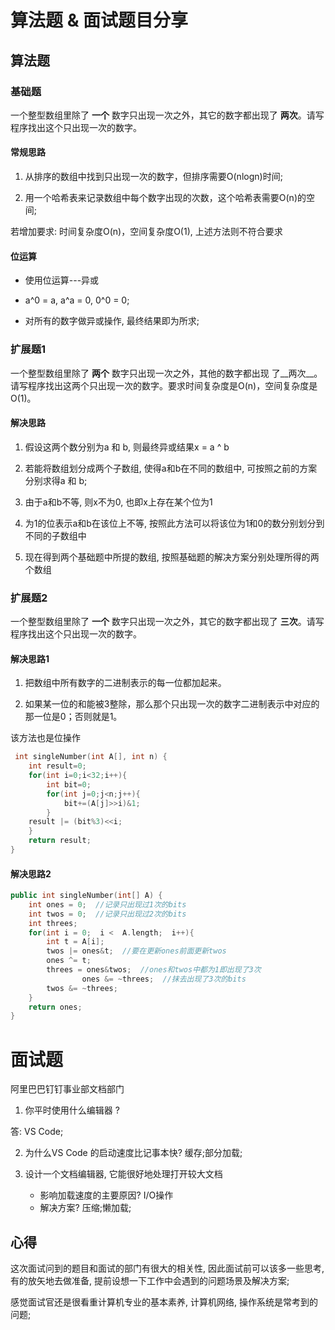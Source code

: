 # 算法题 & 面试题目分享

## 算法题

### 基础题

一个整型数组里除了  __一个__ 数字只出现一次之外，其它的数字都出现了 __两次__。请写程序找出这个只出现一次的数字。

#### 常规思路

1. 从排序的数组中找到只出现一次的数字，但排序需要O(nlogn)时间;

2. 用一个哈希表来记录数组中每个数字出现的次数，这个哈希表需要O(n)的空间;

若增加要求:  时间复杂度O(n)，空间复杂度O(1), 上述方法则不符合要求

#### 位运算

* 使用位运算---异或

* a^0 = a,  a^a = 0, 0^0 = 0;

* 对所有的数字做异或操作, 最终结果即为所求;

### 扩展题1

一个整型数组里除了 __两个__ 数字只出现一次之外，其他的数字都出现 了__两次__。请写程序找出这两个只出现一次的数字。要求时间复杂度是O(n)，空间复杂度是O(1)。

#### 解决思路

1. 假设这两个数分别为a 和 b, 则最终异或结果x = a ^ b

2. 若能将数组划分成两个子数组, 使得a和b在不同的数组中, 可按照之前的方案分别求得a 和 b;

3. 由于a和b不等, 则x不为0, 也即x上存在某个位为1

4. 为1的位表示a和b在该位上不等, 按照此方法可以将该位为1和0的数分别划分到不同的子数组中

5. 现在得到两个基础题中所提的数组, 按照基础题的解决方案分别处理所得的两个数组

### 扩展题2

一个整型数组里除了  __一个__ 数字只出现一次之外，其它的数字都出现了 __三次__。请写程序找出这个只出现一次的数字。

#### 解决思路1

1. 把数组中所有数字的二进制表示的每一位都加起来。

2. 如果某一位的和能被3整除，那么那个只出现一次的数字二进制表示中对应的那一位是0；否则就是1。

该方法也是位操作

```c++
 int singleNumber(int A[], int n) {        
	int result=0;        
	for(int i=0;i<32;i++){            
		int bit=0;            
		for(int j=0;j<n;j++){                
			bit+=(A[j]>>i)&1;            
		}            
	result |= (bit%3)<<i;        
	}        
	return result;    
}

```

#### 解决思路2

```c++
public int singleNumber(int[] A) {
	int ones = 0;  //记录只出现过1次的bits        
	int twos = 0;  //记录只出现过2次的bits        
	int threes;        
	for(int i = 0;  i <  A.length;  i++){            
		int t = A[i];            
		twos |= ones&t;  //要在更新ones前面更新twos
		ones ^= t;            
		threes = ones&twos;  //ones和twos中都为1即出现了3次
           		ones &= ~threes;  //抹去出现了3次的bits            
		twos &= ~threes;        
	}        
	return ones; 
}

```

# 面试题

阿里巴巴钉钉事业部文档部门

1. 你平时使用什么编辑器 ?

答: VS Code;

2. 为什么VS Code 的启动速度比记事本快? 缓存;部分加载;

3. 设计一个文档编辑器, 它能很好地处理打开较大文档
    * 影响加载速度的主要原因? I/O操作
    * 解决方案? 压缩;懒加载;

## 心得

这次面试问到的题目和面试的部门有很大的相关性, 因此面试前可以该多一些思考, 有的放矢地去做准备, 提前设想一下工作中会遇到的问题场景及解决方案;

感觉面试官还是很看重计算机专业的基本素养, 计算机网络,  操作系统是常考到的问题;






